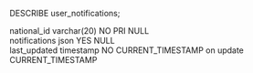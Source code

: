 DESCRIBE user_notifications;

national_id	varchar(20)	NO	PRI	NULL		
notifications	json	YES		NULL		
last_updated	timestamp	NO		CURRENT_TIMESTAMP	on update CURRENT_TIMESTAMP
